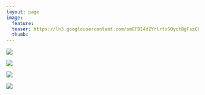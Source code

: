 ```yaml
---
layout: page
image:
  feature:
  teaser: https://lh3.googleusercontent.com/smEFDI4dZYrlrtxSOyctBgFszCbK1OUcKkLphTaPWf8=w245
  thumb:
---
```


[![](https://lh3.googleusercontent.com/kcbBslug57QmNpp5Jh0DV9kPMH-JIFrELHU6CxctLpY=w800)](https://lh3.googleusercontent.com/kcbBslug57QmNpp5Jh0DV9kPMH-JIFrELHU6CxctLpY=s0)

[![](https://lh3.googleusercontent.com/fATz3oPSOpnrr2U1CQwXf4Ya5OKs6tMAlhXh6n4Xgww=w800)](https://lh3.googleusercontent.com/fATz3oPSOpnrr2U1CQwXf4Ya5OKs6tMAlhXh6n4Xgww=s0)

[![](https://lh3.googleusercontent.com/UA5F7Nx0ryHTAnlUHABDJAvSXScWWaCrujWPrHeEYt8=w800)](https://lh3.googleusercontent.com/UA5F7Nx0ryHTAnlUHABDJAvSXScWWaCrujWPrHeEYt8=s0)

[![](https://lh3.googleusercontent.com/RR8GPdGQ7ioGepmcB_9iFGs7c7CgDzIjrvtz9hXJf2U=w800)](https://lh3.googleusercontent.com/RR8GPdGQ7ioGepmcB_9iFGs7c7CgDzIjrvtz9hXJf2U=s0)
